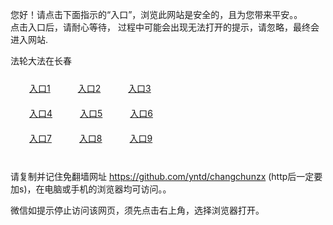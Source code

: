 您好！请点击下面指示的“入口”，浏览此网站是安全的，且为您带来平安。。 <br/>
点击入口后，请耐心等待， 过程中可能会出现无法打开的提示，请忽略，最终会进入网站. </br>

法轮大法在长春<br/>
<div style="padding:10px"><a style="margin:20px" target="_blank" href="https://d2rbuvxd2azgny.cloudfront.net/2Qpsp?yrsrhfz" id="ccLink1" rel="nofollow">入口1</a> <a target="_blank" style="margin:20px" href="https://d20i324jjj0oq9.cloudfront.net/2Qpsp?zdrhozr" id="ccLink2" rel="nofollow">入口2</a> <a style="margin:20px" target="_blank" href="https://d25wbvwdc09i7r.cloudfront.net/2Qpsp?ycgukpaj" id="ccLink3" rel="nofollow">入口3</a></div>

<div style="padding:10px" ><a style="margin:20px" target="_blank" href="https://d2rbuvxd2azgny.cloudfront.net/2Qpsp?yrsrhfz" id="ccLink4" rel="nofollow">入口4</a> <a style="margin:20px" href="https://d20i324jjj0oq9.cloudfront.net/2Qpsp?zdrhozr" target="_blank" id="ccLink5" rel="nofollow">入口5</a> <a style="margin:20px" href="https://d25wbvwdc09i7r.cloudfront.net/2Qpsp?ycgukpaj" target="_blank" id="ccLink6" rel="nofollow">入口6</a></div>

<div style="padding:10px"><a style="margin:20px" target="_blank" href="https://d2rbuvxd2azgny.cloudfront.net/2Qpsp?yrsrhfz" id="ccLink7" rel="nofollow">入口7</a> <a style="margin:20px" href="https://d20i324jjj0oq9.cloudfront.net/2Qpsp?zdrhozr" target="_blank" id="ccLink8" rel="nofollow">入口8</a> <a style="margin:20px" target="_blank" href="https://d25wbvwdc09i7r.cloudfront.net/2Qpsp?ycgukpaj" id="ccLink9" rel="nofollow">入口9</a></div>

<br/>



请复制并记住免翻墙网址 https://github.com/yntd/changchunzx (http后一定要加s)，在电脑或手机的浏览器均可访问。。<br/>

微信如提示停止访问该网页，须先点击右上角，选择浏览器打开。
